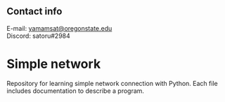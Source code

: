 

## Contact info

E-mail: yamamsat@oregonstate.edu</br>
Discord: satoru#2984

# Simple network
Repository for learning simple network connection with Python. Each file includes documentation to describe a program.

